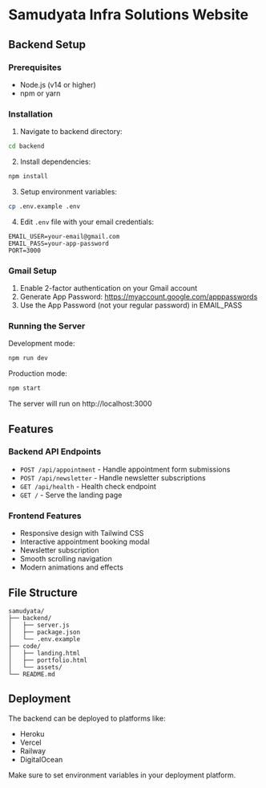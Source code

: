 # Samudyata Infra Solutions Website

## Backend Setup

### Prerequisites
- Node.js (v14 or higher)
- npm or yarn

### Installation

1. Navigate to backend directory:
```bash
cd backend
```

2. Install dependencies:
```bash
npm install
```

3. Setup environment variables:
```bash
cp .env.example .env
```

4. Edit `.env` file with your email credentials:
```
EMAIL_USER=your-email@gmail.com
EMAIL_PASS=your-app-password
PORT=3000
```

### Gmail Setup
1. Enable 2-factor authentication on your Gmail account
2. Generate App Password: https://myaccount.google.com/apppasswords
3. Use the App Password (not your regular password) in EMAIL_PASS

### Running the Server

Development mode:
```bash
npm run dev
```

Production mode:
```bash
npm start
```

The server will run on http://localhost:3000

## Features

### Backend API Endpoints
- `POST /api/appointment` - Handle appointment form submissions
- `POST /api/newsletter` - Handle newsletter subscriptions
- `GET /api/health` - Health check endpoint
- `GET /` - Serve the landing page

### Frontend Features
- Responsive design with Tailwind CSS
- Interactive appointment booking modal
- Newsletter subscription
- Smooth scrolling navigation
- Modern animations and effects

## File Structure
```
samudyata/
├── backend/
│   ├── server.js
│   ├── package.json
│   └── .env.example
├── code/
│   ├── landing.html
│   ├── portfolio.html
│   └── assets/
└── README.md
```

## Deployment
The backend can be deployed to platforms like:
- Heroku
- Vercel
- Railway
- DigitalOcean

Make sure to set environment variables in your deployment platform.